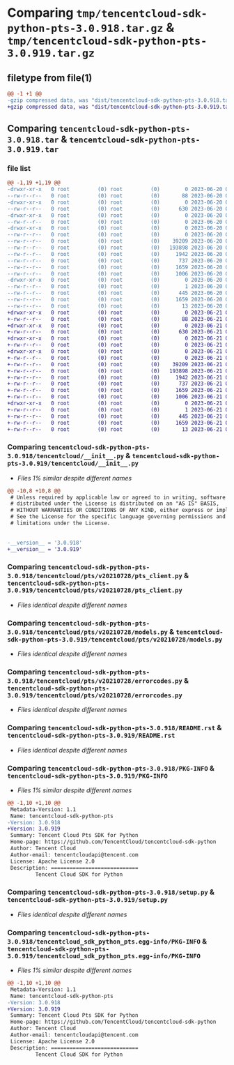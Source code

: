 # Comparing `tmp/tencentcloud-sdk-python-pts-3.0.918.tar.gz` & `tmp/tencentcloud-sdk-python-pts-3.0.919.tar.gz`

## filetype from file(1)

```diff
@@ -1 +1 @@
-gzip compressed data, was "dist/tencentcloud-sdk-python-pts-3.0.918.tar", last modified: Tue Jun 20 02:46:04 2023, max compression
+gzip compressed data, was "dist/tencentcloud-sdk-python-pts-3.0.919.tar", last modified: Wed Jun 21 00:33:56 2023, max compression
```

## Comparing `tencentcloud-sdk-python-pts-3.0.918.tar` & `tencentcloud-sdk-python-pts-3.0.919.tar`

### file list

```diff
@@ -1,19 +1,19 @@
-drwxr-xr-x   0 root         (0) root         (0)        0 2023-06-20 02:46:04.000000 tencentcloud-sdk-python-pts-3.0.918/
--rw-r--r--   0 root         (0) root         (0)       88 2023-06-20 02:46:04.000000 tencentcloud-sdk-python-pts-3.0.918/setup.cfg
-drwxr-xr-x   0 root         (0) root         (0)        0 2023-06-20 02:46:04.000000 tencentcloud-sdk-python-pts-3.0.918/tencentcloud/
--rw-r--r--   0 root         (0) root         (0)      630 2023-06-20 02:46:04.000000 tencentcloud-sdk-python-pts-3.0.918/tencentcloud/__init__.py
-drwxr-xr-x   0 root         (0) root         (0)        0 2023-06-20 02:46:04.000000 tencentcloud-sdk-python-pts-3.0.918/tencentcloud/pts/
--rw-r--r--   0 root         (0) root         (0)        0 2023-06-20 02:46:04.000000 tencentcloud-sdk-python-pts-3.0.918/tencentcloud/pts/__init__.py
-drwxr-xr-x   0 root         (0) root         (0)        0 2023-06-20 02:46:04.000000 tencentcloud-sdk-python-pts-3.0.918/tencentcloud/pts/v20210728/
--rw-r--r--   0 root         (0) root         (0)        0 2023-06-20 02:46:04.000000 tencentcloud-sdk-python-pts-3.0.918/tencentcloud/pts/v20210728/__init__.py
--rw-r--r--   0 root         (0) root         (0)    39209 2023-06-20 02:46:04.000000 tencentcloud-sdk-python-pts-3.0.918/tencentcloud/pts/v20210728/pts_client.py
--rw-r--r--   0 root         (0) root         (0)   193898 2023-06-20 02:46:04.000000 tencentcloud-sdk-python-pts-3.0.918/tencentcloud/pts/v20210728/models.py
--rw-r--r--   0 root         (0) root         (0)     1942 2023-06-20 02:46:04.000000 tencentcloud-sdk-python-pts-3.0.918/tencentcloud/pts/v20210728/errorcodes.py
--rw-r--r--   0 root         (0) root         (0)      737 2023-06-20 02:46:04.000000 tencentcloud-sdk-python-pts-3.0.918/README.rst
--rw-r--r--   0 root         (0) root         (0)     1659 2023-06-20 02:46:04.000000 tencentcloud-sdk-python-pts-3.0.918/PKG-INFO
--rw-r--r--   0 root         (0) root         (0)     1006 2023-06-20 02:46:04.000000 tencentcloud-sdk-python-pts-3.0.918/setup.py
-drwxr-xr-x   0 root         (0) root         (0)        0 2023-06-20 02:46:04.000000 tencentcloud-sdk-python-pts-3.0.918/tencentcloud_sdk_python_pts.egg-info/
--rw-r--r--   0 root         (0) root         (0)        1 2023-06-20 02:46:04.000000 tencentcloud-sdk-python-pts-3.0.918/tencentcloud_sdk_python_pts.egg-info/dependency_links.txt
--rw-r--r--   0 root         (0) root         (0)      445 2023-06-20 02:46:04.000000 tencentcloud-sdk-python-pts-3.0.918/tencentcloud_sdk_python_pts.egg-info/SOURCES.txt
--rw-r--r--   0 root         (0) root         (0)     1659 2023-06-20 02:46:04.000000 tencentcloud-sdk-python-pts-3.0.918/tencentcloud_sdk_python_pts.egg-info/PKG-INFO
--rw-r--r--   0 root         (0) root         (0)       13 2023-06-20 02:46:04.000000 tencentcloud-sdk-python-pts-3.0.918/tencentcloud_sdk_python_pts.egg-info/top_level.txt
+drwxr-xr-x   0 root         (0) root         (0)        0 2023-06-21 00:33:56.000000 tencentcloud-sdk-python-pts-3.0.919/
+-rw-r--r--   0 root         (0) root         (0)       88 2023-06-21 00:33:56.000000 tencentcloud-sdk-python-pts-3.0.919/setup.cfg
+drwxr-xr-x   0 root         (0) root         (0)        0 2023-06-21 00:33:56.000000 tencentcloud-sdk-python-pts-3.0.919/tencentcloud/
+-rw-r--r--   0 root         (0) root         (0)      630 2023-06-21 00:33:56.000000 tencentcloud-sdk-python-pts-3.0.919/tencentcloud/__init__.py
+drwxr-xr-x   0 root         (0) root         (0)        0 2023-06-21 00:33:56.000000 tencentcloud-sdk-python-pts-3.0.919/tencentcloud/pts/
+-rw-r--r--   0 root         (0) root         (0)        0 2023-06-21 00:33:56.000000 tencentcloud-sdk-python-pts-3.0.919/tencentcloud/pts/__init__.py
+drwxr-xr-x   0 root         (0) root         (0)        0 2023-06-21 00:33:56.000000 tencentcloud-sdk-python-pts-3.0.919/tencentcloud/pts/v20210728/
+-rw-r--r--   0 root         (0) root         (0)        0 2023-06-21 00:33:56.000000 tencentcloud-sdk-python-pts-3.0.919/tencentcloud/pts/v20210728/__init__.py
+-rw-r--r--   0 root         (0) root         (0)    39209 2023-06-21 00:33:56.000000 tencentcloud-sdk-python-pts-3.0.919/tencentcloud/pts/v20210728/pts_client.py
+-rw-r--r--   0 root         (0) root         (0)   193898 2023-06-21 00:33:56.000000 tencentcloud-sdk-python-pts-3.0.919/tencentcloud/pts/v20210728/models.py
+-rw-r--r--   0 root         (0) root         (0)     1942 2023-06-21 00:33:56.000000 tencentcloud-sdk-python-pts-3.0.919/tencentcloud/pts/v20210728/errorcodes.py
+-rw-r--r--   0 root         (0) root         (0)      737 2023-06-21 00:33:56.000000 tencentcloud-sdk-python-pts-3.0.919/README.rst
+-rw-r--r--   0 root         (0) root         (0)     1659 2023-06-21 00:33:56.000000 tencentcloud-sdk-python-pts-3.0.919/PKG-INFO
+-rw-r--r--   0 root         (0) root         (0)     1006 2023-06-21 00:33:56.000000 tencentcloud-sdk-python-pts-3.0.919/setup.py
+drwxr-xr-x   0 root         (0) root         (0)        0 2023-06-21 00:33:56.000000 tencentcloud-sdk-python-pts-3.0.919/tencentcloud_sdk_python_pts.egg-info/
+-rw-r--r--   0 root         (0) root         (0)        1 2023-06-21 00:33:56.000000 tencentcloud-sdk-python-pts-3.0.919/tencentcloud_sdk_python_pts.egg-info/dependency_links.txt
+-rw-r--r--   0 root         (0) root         (0)      445 2023-06-21 00:33:56.000000 tencentcloud-sdk-python-pts-3.0.919/tencentcloud_sdk_python_pts.egg-info/SOURCES.txt
+-rw-r--r--   0 root         (0) root         (0)     1659 2023-06-21 00:33:56.000000 tencentcloud-sdk-python-pts-3.0.919/tencentcloud_sdk_python_pts.egg-info/PKG-INFO
+-rw-r--r--   0 root         (0) root         (0)       13 2023-06-21 00:33:56.000000 tencentcloud-sdk-python-pts-3.0.919/tencentcloud_sdk_python_pts.egg-info/top_level.txt
```

### Comparing `tencentcloud-sdk-python-pts-3.0.918/tencentcloud/__init__.py` & `tencentcloud-sdk-python-pts-3.0.919/tencentcloud/__init__.py`

 * *Files 1% similar despite different names*

```diff
@@ -10,8 +10,8 @@
 # Unless required by applicable law or agreed to in writing, software
 # distributed under the License is distributed on an "AS IS" BASIS,
 # WITHOUT WARRANTIES OR CONDITIONS OF ANY KIND, either express or implied.
 # See the License for the specific language governing permissions and
 # limitations under the License.
 
 
-__version__ = '3.0.918'
+__version__ = '3.0.919'
```

### Comparing `tencentcloud-sdk-python-pts-3.0.918/tencentcloud/pts/v20210728/pts_client.py` & `tencentcloud-sdk-python-pts-3.0.919/tencentcloud/pts/v20210728/pts_client.py`

 * *Files identical despite different names*

### Comparing `tencentcloud-sdk-python-pts-3.0.918/tencentcloud/pts/v20210728/models.py` & `tencentcloud-sdk-python-pts-3.0.919/tencentcloud/pts/v20210728/models.py`

 * *Files identical despite different names*

### Comparing `tencentcloud-sdk-python-pts-3.0.918/tencentcloud/pts/v20210728/errorcodes.py` & `tencentcloud-sdk-python-pts-3.0.919/tencentcloud/pts/v20210728/errorcodes.py`

 * *Files identical despite different names*

### Comparing `tencentcloud-sdk-python-pts-3.0.918/README.rst` & `tencentcloud-sdk-python-pts-3.0.919/README.rst`

 * *Files identical despite different names*

### Comparing `tencentcloud-sdk-python-pts-3.0.918/PKG-INFO` & `tencentcloud-sdk-python-pts-3.0.919/PKG-INFO`

 * *Files 1% similar despite different names*

```diff
@@ -1,10 +1,10 @@
 Metadata-Version: 1.1
 Name: tencentcloud-sdk-python-pts
-Version: 3.0.918
+Version: 3.0.919
 Summary: Tencent Cloud Pts SDK for Python
 Home-page: https://github.com/TencentCloud/tencentcloud-sdk-python
 Author: Tencent Cloud
 Author-email: tencentcloudapi@tencent.com
 License: Apache License 2.0
 Description: ============================
         Tencent Cloud SDK for Python
```

### Comparing `tencentcloud-sdk-python-pts-3.0.918/setup.py` & `tencentcloud-sdk-python-pts-3.0.919/setup.py`

 * *Files identical despite different names*

### Comparing `tencentcloud-sdk-python-pts-3.0.918/tencentcloud_sdk_python_pts.egg-info/PKG-INFO` & `tencentcloud-sdk-python-pts-3.0.919/tencentcloud_sdk_python_pts.egg-info/PKG-INFO`

 * *Files 1% similar despite different names*

```diff
@@ -1,10 +1,10 @@
 Metadata-Version: 1.1
 Name: tencentcloud-sdk-python-pts
-Version: 3.0.918
+Version: 3.0.919
 Summary: Tencent Cloud Pts SDK for Python
 Home-page: https://github.com/TencentCloud/tencentcloud-sdk-python
 Author: Tencent Cloud
 Author-email: tencentcloudapi@tencent.com
 License: Apache License 2.0
 Description: ============================
         Tencent Cloud SDK for Python
```

